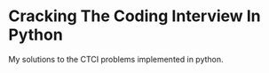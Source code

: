 Cracking The Coding Interview In Python
=====================
My solutions to the CTCI problems implemented in python.
